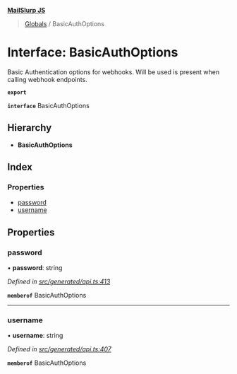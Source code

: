 **[MailSlurp JS](../README.md)**

> [Globals](../README.md) / BasicAuthOptions

# Interface: BasicAuthOptions

Basic Authentication options for webhooks. Will be used is present when calling webhook endpoints.

**`export`** 

**`interface`** BasicAuthOptions

## Hierarchy

* **BasicAuthOptions**

## Index

### Properties

* [password](basicauthoptions.md#password)
* [username](basicauthoptions.md#username)

## Properties

### password

•  **password**: string

*Defined in [src/generated/api.ts:413](https://github.com/mailslurp/mailslurp-client/blob/3871a9e/src/generated/api.ts#L413)*

**`memberof`** BasicAuthOptions

___

### username

•  **username**: string

*Defined in [src/generated/api.ts:407](https://github.com/mailslurp/mailslurp-client/blob/3871a9e/src/generated/api.ts#L407)*

**`memberof`** BasicAuthOptions
